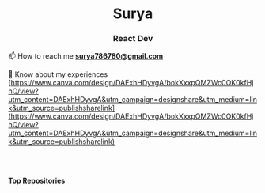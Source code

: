 <h1 align="center">Surya</h1>
<h3 align="center">React Dev</h3>

<!-- <p align="left"> <img src="https://komarev.com/ghpvc/?username=sahad0&label=Profile%20views&color=0e75b6&style=flat" alt="sahad0" /> </p> -->

<!--  👯 I’m looking to collaborate on **Web Development Projects** -->

<!--  👨‍💻 All of my projects are available at [https://portfolio-sahad0.vercel.app/](https://portfolio-sahad0.vercel.app/) -->

 📫 How to reach me **surya786780@gmail.com**

 📄 Know about my experiences [https://www.canva.com/design/DAExhHDyvgA/bokXxxpQMZWc0OK0kfHjhQ/view?utm_content=DAExhHDyvgA&utm_campaign=designshare&utm_medium=link&utm_source=publishsharelink](https://www.canva.com/design/DAExhHDyvgA/bokXxxpQMZWc0OK0kfHjhQ/view?utm_content=DAExhHDyvgA&utm_campaign=designshare&utm_medium=link&utm_source=publishsharelink)

<!-- ### Blogs posts -->
<!-- BLOG-POST-LIST:START -->
<!-- BLOG-POST-LIST:END -->

<!-- <h3 align="left">Connect with me:</h3>
<p align="left"> -->
<!-- <a href="https://dev.to/sahad0" target="blank"><img align="center" src="https://raw.githubusercontent.com/rahuldkjain/github-profile-readme-generator/master/src/images/icons/Social/devto.svg" alt="sahad0" height="30" width="40" /></a>
<a href="https://linkedin.com/in/" target="blank"><img align="center" src="https://raw.githubusercontent.com/rahuldkjain/github-profile-readme-generator/master/src/images/icons/Social/linked-in-alt.svg" alt="mohammed-sahad-s-345552206" height="30" width="40" /></a>
<a href="https://instagram.com/fifi_______x" target="blank"><img align="center" src="https://raw.githubusercontent.com/rahuldkjain/github-profile-readme-generator/master/src/images/icons/Social/instagram.svg" alt="fifi_______x" height="30" width="40" /></a>
<a href="https://discord.gg/fkAvBRut" target="blank"><img align="center" src="https://raw.githubusercontent.com/rahuldkjain/github-profile-readme-generator/master/src/images/icons/Social/discord.svg" alt="fkAvBRut" height="30" width="40" /></a>
</p> -->

<!-- <h3 align="left">Languages and Tools:</h3>
<p align="left"> <a href="https://getbootstrap.com" target="_blank" rel="noreferrer"> <img src="https://raw.githubusercontent.com/devicons/devicon/master/icons/bootstrap/bootstrap-plain-wordmark.svg" alt="bootstrap" width="40" height="40"/> </a> <a href="https://www.w3schools.com/css/" target="_blank" rel="noreferrer"> <img src="https://raw.githubusercontent.com/devicons/devicon/master/icons/css3/css3-original-wordmark.svg" alt="css3" width="40" height="40"/> </a> <a href="https://expressjs.com" target="_blank" rel="noreferrer"> <img src="https://raw.githubusercontent.com/devicons/devicon/master/icons/express/express-original-wordmark.svg" alt="express" width="40" height="40"/> </a> <a href="https://git-scm.com/" target="_blank" rel="noreferrer"> <img src="https://www.vectorlogo.zone/logos/git-scm/git-scm-icon.svg" alt="git" width="40" height="40"/> </a> <a href="https://heroku.com" target="_blank" rel="noreferrer"> <img src="https://www.vectorlogo.zone/logos/heroku/heroku-icon.svg" alt="heroku" width="40" height="40"/> </a> <a href="https://www.adobe.com/in/products/illustrator.html" target="_blank" rel="noreferrer"> <img src="https://www.vectorlogo.zone/logos/adobe_illustrator/adobe_illustrator-icon.svg" alt="illustrator" width="40" height="40"/> </a> <a href="https://www.java.com" target="_blank" rel="noreferrer"> <img src="https://raw.githubusercontent.com/devicons/devicon/master/icons/java/java-original.svg" alt="java" width="40" height="40"/> </a> <a href="https://developer.mozilla.org/en-US/docs/Web/JavaScript" target="_blank" rel="noreferrer"> <img src="https://raw.githubusercontent.com/devicons/devicon/master/icons/javascript/javascript-original.svg" alt="javascript" width="40" height="40"/> </a> <a href="https://www.mongodb.com/" target="_blank" rel="noreferrer"> <img src="https://raw.githubusercontent.com/devicons/devicon/master/icons/mongodb/mongodb-original-wordmark.svg" alt="mongodb" width="40" height="40"/> </a> <a href="https://nextjs.org/" target="_blank" rel="noreferrer"> <img src="https://cdn.worldvectorlogo.com/logos/nextjs-2.svg" alt="nextjs" width="40" height="40"/> </a> <a href="https://reactjs.org/" target="_blank" rel="noreferrer"> <img src="https://raw.githubusercontent.com/devicons/devicon/master/icons/react/react-original-wordmark.svg" alt="react" width="40" height="40"/> </a> </p> -->

<!-- <h3 align="left">Support:</h3>
<p><a href="https://www.buymeacoffee.com/surya786780"> <img align="left" src="https://cdn.buymeacoffee.com/buttons/v2/default-yellow.png" height="50" width="210" alt="sahad0" /></a><a href="https://ko-fi.com/sahad0"> <img align="left" src="https://cdn.ko-fi.com/cdn/kofi3.png?v=3" height="50" width="210" alt="sahad0" /></a></p> -->
<br><br>

<!-- ### Badges -->

<!-- <b>My GitHub Stats</b>

<a href="https://github.com/surya786780"><img src="https://github-readme-stats.vercel.app/api?username=sahad0&show_icons=true&hide=&count_private=true&title_color=0891b2&text_color=ffffff&icon_color=0891b2&bg_color=1c1917&hide_border=true&show_icons=true" alt="sahad0's GitHub stats" /></a> -->

<!-- <a href="https://github.com/surya786780"><img src="https://github-readme-streak-stats.herokuapp.com/?user=sahad0&stroke=ffffff&background=1c1917&ring=0891b2&fire=0891b2&currStreakNum=ffffff&currStreakLabel=0891b2&sideNums=ffffff&sideLabels=ffffff&dates=ffffff&hide_border=true" /></a> -->


<!-- 
<a href="" align="left"><img src="https://github-readme-stats.vercel.app/api/top-langs/?username=sahad0&langs_count=10&title_color=0891b2&text_color=ffffff&icon_color=0891b2&bg_color=1c1917&hide_border=true&locale=en&custom_title=Top%20%Languages" alt="Top Languages" /></a> -->

<b>Top Repositories</b>
<!-- 
<div width="100%" align="center"><a href="https://github.com/sahad0/Mew_App" align="left"><img align="left" width="45%" src="https://github-readme-stats.vercel.app/api/pin/?username=sahad0&repo=Mew_App&title_color=0891b2&text_color=ffffff&icon_color=0891b2&bg_color=1c1917&hide_border=true&locale=en" /></a></div><br /><br /><br /><br /><br /><br /><br /> -->

